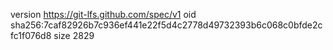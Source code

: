 version https://git-lfs.github.com/spec/v1
oid sha256:7caf82926b7c936ef441e22f5d4c2778d49732393b6c068c0bfde2cfc1f076d8
size 2829
